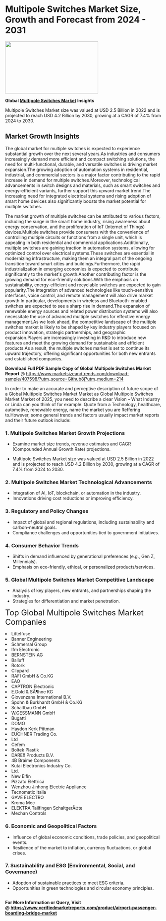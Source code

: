 <H1>Multipole Switches Market Size, Growth and Forecast from 2024 - 2031</H1><img class="aligncenter size-medium wp-image-584254" src="https://thirdeyenews.in/wp-content/uploads/2024/09/Global-Market-Research-300x168.jpeg" alt="" width="300" height="168" /><p><strong>Global&nbsp;<a href="https://www.marketsizeandtrends.com/download-sample/407598/?utm_source=Github8j?utm_medium=214">Multipole Switches Market</a> Insights</strong></p><p>Multipole Switches Market size was valued at USD 2.5 Billion in 2022 and is projected to reach USD 4.2 Billion by 2030, growing at a CAGR of 7.4% from 2024 to 2030.</p><p><h2>Market Growth Insights</h2> <p>The global market for multiple switches is expected to experience substantial growth over the next several years.As industries and consumers increasingly demand more efficient and compact switching solutions, the need for multi-functional, durable, and versatile switches is driving market expansion.The growing adoption of automation systems in residential, industrial, and commercial sectors is a major factor contributing to the rapid increase in demand for multiple switches.Moreover, technological advancements in switch designs and materials, such as smart switches and energy-efficient variants, further support this upward market trend.The increasing need for integrated electrical systems and rising adoption of smart home devices also significantly boosts the market potential for multiple switches.</p> <p>The market growth of multiple switches can be attributed to various factors, including the surge in the smart home industry, rising awareness about energy conservation, and the proliferation of IoT (Internet of Things) devices.Multiple switches provide consumers with the convenience of controlling multiple circuits or functions from a single unit, which is appealing in both residential and commercial applications.Additionally, multiple switches are gaining traction in automation systems, allowing for optimized control over electrical systems.These switches are essential in modernizing infrastructure, making them an integral part of the ongoing transition toward smart cities and buildings.Furthermore, the rapid industrialization in emerging economies is expected to contribute significantly to the market's growth.Another contributing factor is the growing demand for eco-friendly solutions.With the emphasis on sustainability, energy-efficient and recyclable switches are expected to gain popularity.The integration of advanced technologies like touch-sensitive interfaces, voice control, and remote management will also drive market growth.In particular, developments in wireless and Bluetooth-enabled switches are expected to see a sharp rise in demand.The expansion of renewable energy sources and related power distribution systems will also necessitate the use of advanced multiple switches for effective energy management.As we look ahead, the competitive landscape of the multiple switches market is likely to be shaped by key industry players focused on product innovation, strategic partnerships, and geographic expansion.Players are increasingly investing in R&D to introduce new features and meet the growing demand for sustainable and efficient products.As a result, the multiple switches market is set to continue its upward trajectory, offering significant opportunities for both new entrants and established companies.<p><span class=""><strong>Download Full PDF Sample Copy of Global Multipole Switches Market Report</strong> @ <a href="https://www.marketsizeandtrends.com/download-sample/407598/?utm_source=Github8j?utm_medium=214" target="_blank">https://www.marketsizeandtrends.com/download-sample/407598/?utm_source=Github8j?utm_medium=214</a></span></p><p>In order to make an accurate and perceptive description of future scope of a Global&nbsp;Multipole Switches Market Market as Global&nbsp;Multipole Switches Market Market of 2025, you need to describe a clear Vision &ndash; What Industry or Linda can you think of for example: Quote from a Technology, healthcare, automotive, renewable energy, name the market you are Reffering to.However, some general trends and factors usually impact market reports and their future outlook include:</p><h3>1.&nbsp;<strong>Multipole Switches Market Growth Projections</strong></h3><ul><li>Examine market size trends, revenue estimates and CAGR (Compounded Annual Growth Rate) projections.</li><li><p>Multipole Switches Market size was valued at USD 2.5 Billion in 2022 and is projected to reach USD 4.2 Billion by 2030, growing at a CAGR of 7.4% from 2024 to 2030.</p></li></ul><h3>2.&nbsp;<strong>Multipole Switches Market Technological Advancements</strong></h3><ul><li>Integration of AI, IoT, blockchain, or automation in the industry.</li><li>Innovations driving cost reductions or improving efficiency.</li></ul><h3>3.&nbsp;<strong>Regulatory and Policy Changes</strong></h3><ul><li>Impact of global and regional regulations, including sustainability and carbon-neutral goals.</li><li>Compliance challenges and opportunities tied to government initiatives.</li></ul><h3>4.&nbsp;<strong>Consumer Behavior Trends</strong></h3><ul><li>Shifts in demand influenced by generational preferences (e.g., Gen Z, Millennials).</li><li>Emphasis on eco-friendly, ethical, or personalized products/services.</li></ul><h3>5.&nbsp;<strong>Global Multipole Switches Market Competitive Landscape</strong></h3><ul><li>Analysis of key players, new entrants, and partnerships shaping the industry.</li><li>Strategies for differentiation and market penetration.</li></ul><p data-pm-slice="1 1 []"><span style="color: inherit; font-family: inherit; font-size: 25px;">Top Global Multipole Switches Market Companies</span></p><div class="" data-test-id=""><p><li>Littelfuse</li><li> Banner Engineering</li><li> Schmersal Group</li><li> Ifm Electronic</li><li> BERNSTEIN AG</li><li> Balluff</li><li> Rotork</li><li> Clippard</li><li> RAFI GmbH & Co.KG</li><li> EAO</li><li> CAPTRON Electronic</li><li> E.Dold & SÃ¶hne KG</li><li> Giovenzana International B.V.</li><li> Spohn & Burkhardt GmbH & Co.KG</li><li> Schaltbau GmbH</li><li> W.GESSMANN GmbH</li><li> Bugatti</li><li> DOMO</li><li> Haydon Kerk Pittman</li><li> EUCHNER Trading Co.</li><li> Ltd</li><li> Cefem</li><li> Boltek Plastik</li><li> DARE!! Products B.V.</li><li> 4B Braime Components</li><li> Kutai Electronics Industry Co.</li><li> Ltd.</li><li> New Elfin</li><li> Pizzato Elettrica</li><li> Wenzhou Jinhong Electric Appliance</li><li> Tecnomatic Italia</li><li> GAVE ELECTRO</li><li> Kroma Mec</li><li> ELEKTRA Tailfingen SchaltgerÃ¤te</li><li> Mechan Controls</li></p></div><h3>6.&nbsp;<strong>Economic and Geopolitical Factors</strong></h3><ul><li>Influence of global economic conditions, trade policies, and geopolitical events.</li><li>Resilience of the market to inflation, currency fluctuations, or global crises.</li></ul><h3>7.&nbsp;<strong>Sustainability and ESG (Environmental, Social, and Governance)</strong></h3><ul><li>Adoption of sustainable practices to meet ESG criteria.</li><li>Opportunities in green technologies and circular economy principles.</li></ul><h2><strong style="font-size: 14px;">For More Information or Query, Visit @&nbsp;</strong><a style="background-color: #ffffff; font-size: 14px;" href="https://www.marketsizeandtrends.com/report/multipole-switches-market/" target="_blank">https://www.verifiedmarketreports.com/product/airport-passenger-boarding-bridge-market</a></h2>